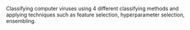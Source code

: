 Classifying computer viruses using 4 different classifying methods and applying techniques such as feature selection, hyperparameter selection, ensembling.
